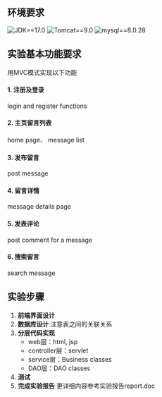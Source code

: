 ## 环境要求
![JDK==17.0](https://img.shields.io/badge/JDK-==17.0-orange.svg) ![Tomcat==9.0](https://img.shields.io/badge/Tomcat-==9.0-yellow.svg)  ![mysql==8.0.28](https://img.shields.io/badge/mysql-==8.0.28-blue.svg)

## 实验基本功能要求
用MVC模式实现以下功能
#### 1. 注册及登录
login and register functions
#### 2. 主页留言列表                       
home page、 message list
#### 3. 发布留言  
post message
#### 4. 留言详情                                                   
message details page
#### 5. 发表评论                                      
post comment for a message
#### 6. 搜索留言                             
search message

## 实验步骤
1. **前端界面设计**
2. **数据库设计**
	注意表之间的关联关系
3. **分层代码实现**
	- web层：html, jsp
	- controller层：servlet
	- service层：Business classes
	- DAO层：DAO classes
4. **测试**
5. **完成实验报告**
更详细内容参考实验报告report.doc
